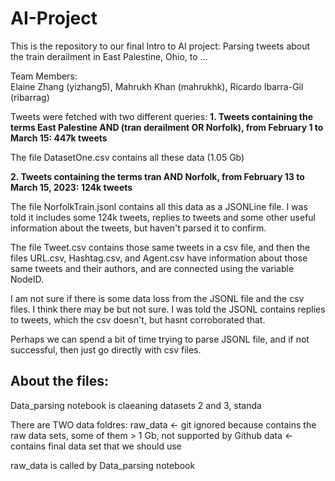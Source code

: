# AI-Project

This is the repository to our final Intro to AI project:
Parsing tweets about the train derailment in East Palestine, Ohio, to ...

Team Members:   
Elaine Zhang (yizhang5), Mahrukh Khan (mahrukhk), Ricardo Ibarra-Gil (ribarrag)  


Tweets were fetched with two different queries:
**1. Tweets containing the terms East Palestine AND (tran derailment OR Norfolk), from February 1 to March 15: 447k tweets**

The file DatasetOne.csv contains all these data (1.05 Gb)

**2. Tweets containing the terms tran AND Norfolk, from February 13 to March 15, 2023: 124k tweets**

The file NorfolkTrain.jsonl contains all this data as a JSONLine file. 
I was told it includes some 124k tweets, replies to tweets and some other useful information about the tweets, but haven't parsed it to confirm.

The file Tweet.csv contains those same tweets in a csv file, and then the files URL.csv, Hashtag.csv, and Agent.csv have information about those same tweets and their authors, and are connected using the variable NodeID.

I am not sure if there is some data loss from the JSONL file and the csv files. I think there may be but not sure. I was told the JSONL contains replies to tweets, which the csv doesn't, but hasnt corroborated that.

Perhaps we can spend a bit of time trying to parse JSONL file, and if not successful, then just go directly with csv files.

## About the files:

Data_parsing notebook is claeaning datasets 2 and 3, standa

There are TWO data foldres:
raw_data <- git ignored because contains the raw data sets, some of them > 1 Gb, not supported by Github
data <- contains final data set that we should use

raw_data is called by Data_parsing notebook


